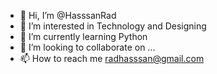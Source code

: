 - 👋 Hi, I’m @HasssanRad
- 👀 I’m interested in Technology and Designing
- 🌱 I’m currently learning Python
- 💞️ I’m looking to collaborate on ...
- 📫 How to reach me radhasssan@gmail.com

<!---
HasssanRad/HasssanRad is a ✨ special ✨ repository because its `README.md` (this file) appears on your GitHub profile.
You can click the Preview link to take a look at your changes.
--->
